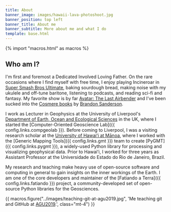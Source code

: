```yaml
---
title: About
banner_image: images/hawaii-lava-photoshoot.jpg
banner_position: top left
banner_title: About me
banner_subtitle: More about me and what I do
template: base.html
---
```


{% import "macros.html" as macros %}

## Who am I?

I'm first and foremost a Dedicated Involved Loving Father.
On the rare occasions where I find myself with free time, I enjoy
playing Incineroar in [Super Smash Bros Ultimate][smash],
baking sourdough bread,
making noise with my ukulele and off-tune baritone,
listening to podcasts,
and reading sci-fi and fantasy.
My favorite show is by far [Avatar: The Last Airbender][avatar]
and I've been sucked into the [Cosmere books][cosmere] by
[Brandon Sanderson][sanderson].

I work as Lecturer in Geophysics at the University of Liverpool's
[Department of Earth, Ocean and Ecological Sciences][deoes] in the UK,
where I started the [Computer-Oriented Geoscience Lab]({{ config.links.compgeolab }}).
Before coming to Liverpool, I was a visiting research scholar at the
[University of Hawaiʻi at Mānoa][uh], where I worked with the
[Generic Mapping Tools]({{ config.links.gmt }}) team to create
[PyGMT]({{ config.links.pygmt }}), a widely-used Python library for processing
and visualizing geophysical data.
Prior to Hawaiʻi, I worked for three years as Assistant Professor at the
Universidade do Estado do Rio de Janeiro, Brazil.

My research and teaching make heavy use of open-source software and computing
in general to gain insights on the inner workings of the Earth.
I am one of the core developers and maintainer of the
[Fatiando a Terra]({{ config.links.fatiando }}) project, a community-developed set of open-source
Python libraries for the Geosciences.

{{ macros.figure("../images/teaching-git-at-agu2019.jpg", 'Me teaching git and GitHub at <a href="https://github.com/agu-ossi/2019-agu-oss">AGU2019</a>.', class="mt-4") }}

[deoes]: https://www.liverpool.ac.uk/earth-ocean-and-ecological-sciences/
[ssi-fellowship]: https://software.ac.uk/about/fellows/leonardo-uieda
[smash]: https://en.wikipedia.org/wiki/Super_Smash_Bros._Ultimate
[sanderson]: https://en.wikipedia.org/wiki/Brandon_Sanderson
[cosmere]: https://coppermind.net/
[avatar]: https://en.wikipedia.org/wiki/Avatar%3A_The_Last_Airbender
[uh]: (https://www.soest.hawaii.edu/earthsciences/)
